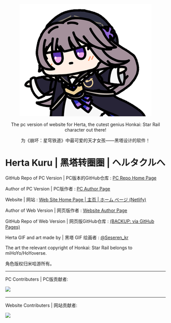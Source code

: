 <div align="center"><img src="KuruKuruClicker/img/hertaa_github.gif"></div>

<div align="center"><p>The pc version of website for Herta, the cutest genius Honkai: Star Rail character out there!</p>
<p>为《崩坏：星穹铁道》中最可爱的天才女孩——黑塔设计的软件！</p></div>

# Herta Kuru | 黑塔转圈圈 | ヘルタクルへ
GitHub Repo of PC Version | PC版本的GitHub仓库 :
[PC Repo Home Page](https://github.com/KoksMen/herta_kuru_pc/)

Author of PC Version | PC版作者 :
[PC Author Page](https://steamcommunity.com/id/KoksMen/)

Website | 网站 :
[Web Site Home Page | 主页 | ホーム ページ (Netlify)](https://herta.ft2.ltd/) 

Author of Web Version  | 网页版作者 :
[Website Author Page](https://github.com/duiqt/)

GitHub Repo of Web Version | 网页版GitHub仓库 :
[(BACKUP: via GitHub Pages)](https://duiqt.github.io/herta_kuru/)

Herta GIF and art made by | 黑塔 GIF 绘画者 : [@Seseren_kr](https://twitter.com/Seseren_kr) 

The art the relevant copyright of Honkai: Star Rail belongs to miHoYo/HoYoverse.

角色版权归米哈游所有。
***
PC Contributers | PC版贡献者:

<a href="https://github.com/KoksMen/herta_kuru_pc/graphs/contributors">
  <img src="https://contrib.rocks/image?repo=Koksmen/Herta_kuru_pc" />
</a>

***
Website Contributers | 网站贡献者:

<a href="https://github.com/duiqt/herta_kuru/graphs/contributors">
  <img src="https://contrib.rocks/image?repo=duiqt/herta_kuru" />
</a>

